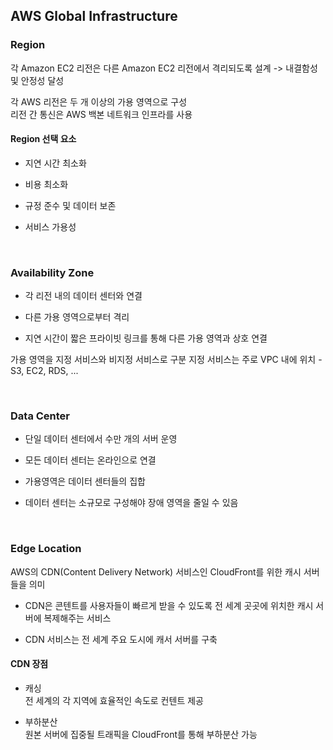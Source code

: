## AWS Global Infrastructure
### Region
각 Amazon EC2 리전은 다른 Amazon EC2 리전에서 격리되도록 설계 -> 내결함성 및 안정성 달성

각 AWS 리전은 두 개 이상의 가용 영역으로 구성  
리전 간 통신은 AWS 백본 네트워크 인프라를 사용

#### Region 선택 요소
- 지연 시간 최소화

- 비용 최소화

- 규정 준수 및 데이터 보존

- 서비스 가용성

<br/>

### Availability Zone
- 각 리전 내의 데이터 센터와 연결

- 다른 가용 영역으로부터 격리

- 지연 시간이 짧은 프라이빗 링크를 통해 다른 가용 영역과 상호 연결

가용 영역을 지정 서비스와 비지정 서비스로 구분
지정 서비스는 주로 VPC 내에 위치
	- S3, EC2, RDS, ...

<br/>

### Data Center
- 단일 데이터 센터에서 수만 개의 서버 운영

- 모든 데이터 센터는 온라인으로 연결

- 가용영역은 데이터 센터들의 집합

- 데이터 센터는 소규모로 구성해야 장애 영역을 줄일 수 있음

<br/>

### Edge Location
AWS의 CDN(Content Delivery Network) 서비스인 CloudFront를 위한 캐시 서버들을 의미  
  - CDN은 콘텐트를 사용자들이 빠르게 받을 수 있도록 전 세계 곳곳에 위치한 캐시 서버에 복제해주는 서비스
  
  - CDN 서비스는 전 세계 주요 도시에 캐서 서버를 구축

#### CDN 장점
- 캐싱  
  전 세계의 각 지역에 효율적인 속도로 컨텐트 제공

- 부하분산  
  원본 서버에 집중될 트래픽을 CloudFront를 통해 부하분산 가능
